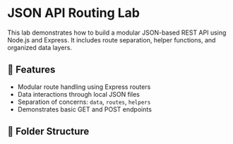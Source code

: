 # JSON API Routing Lab

This lab demonstrates how to build a modular JSON-based REST API using Node.js and Express. It includes route separation, helper functions, and organized data layers.

## 🧩 Features

- Modular route handling using Express routers
- Data interactions through local JSON files
- Separation of concerns: `data`, `routes`, `helpers`
- Demonstrates basic GET and POST endpoints

## 📁 Folder Structure
